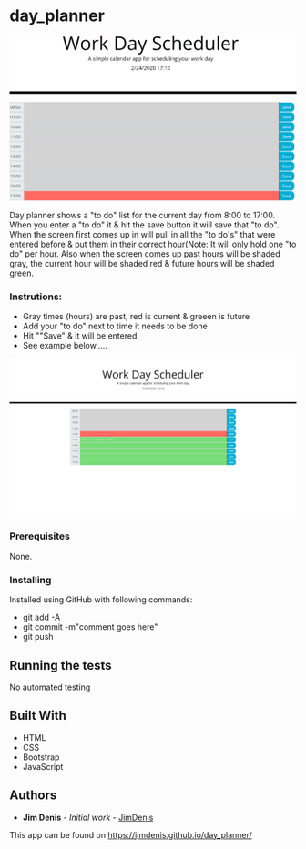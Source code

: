 # day_planner

![Alt text](day_planner.png)

Day planner shows a "to do" list for the current day from 8:00 to 17:00. When you enter a "to do" it & hit the save button it will save that "to do". When the screen first comes up in will pull in all the "to do's" that were entered before & put them in their correct hour(Note: It will only hold one "to do" per hour. Also when the screen comes up past hours will be shaded gray, the current hour will be shaded red & future hours will be shaded green.

### Instrutions:

-   Gray times (hours) are past, red is current & greeen is future
-   Add your "to do" next to time it needs to be done
-   Hit ""Save" & it will be entered
-   See example below.....

![Alt text](screencapture-jimdenis-github-io-day_planner-1595966062373.png)

### Prerequisites

None.

### Installing

Installed using GitHub with following commands:

-   git add -A
-   git commit -m"comment goes here"
-   git push

## Running the tests

No automated testing

## Built With

-   HTML
-   CSS
-   Bootstrap
-   JavaScript

## Authors

-   **Jim Denis** - _Initial work_ - [JimDenis](https://github.com/JimDenis)

This app can be found on https://jimdenis.github.io/day_planner/
